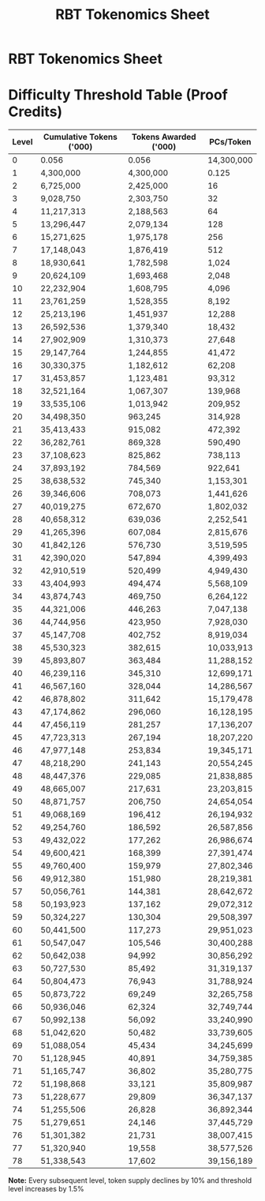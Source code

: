 ﻿---
title: RBT Tokenomics Sheet
sidebar_label: RBT Tokenomics Sheet
---

<!-- File: docs/tools-downloads/tokenomics.md -->
# RBT Tokenomics Sheet

# Difficulty Threshold Table (Proof Credits)

| Level | Cumulative Tokens ('000) | Tokens Awarded ('000) | PCs/Token |
|-------|---------------------------|------------------------|-----------|
| 0 | 0.056 | 0.056 | 14,300,000 |
| 1 | 4,300,000 | 4,300,000 | 0.125 |
| 2 | 6,725,000 | 2,425,000 | 16 |
| 3 | 9,028,750 | 2,303,750 | 32 |
| 4 | 11,217,313 | 2,188,563 | 64 |
| 5 | 13,296,447 | 2,079,134 | 128 |
| 6 | 15,271,625 | 1,975,178 | 256 |
| 7 | 17,148,043 | 1,876,419 | 512 |
| 8 | 18,930,641 | 1,782,598 | 1,024 |
| 9 | 20,624,109 | 1,693,468 | 2,048 |
| 10 | 22,232,904 | 1,608,795 | 4,096 |
| 11 | 23,761,259 | 1,528,355 | 8,192 |
| 12 | 25,213,196 | 1,451,937 | 12,288 |
| 13 | 26,592,536 | 1,379,340 | 18,432 |
| 14 | 27,902,909 | 1,310,373 | 27,648 |
| 15 | 29,147,764 | 1,244,855 | 41,472 |
| 16 | 30,330,375 | 1,182,612 | 62,208 |
| 17 | 31,453,857 | 1,123,481 | 93,312 |
| 18 | 32,521,164 | 1,067,307 | 139,968 |
| 19 | 33,535,106 | 1,013,942 | 209,952 |
| 20 | 34,498,350 | 963,245 | 314,928 |
| 21 | 35,413,433 | 915,082 | 472,392 |
| 22 | 36,282,761 | 869,328 | 590,490 |
| 23 | 37,108,623 | 825,862 | 738,113 |
| 24 | 37,893,192 | 784,569 | 922,641 |
| 25 | 38,638,532 | 745,340 | 1,153,301 |
| 26 | 39,346,606 | 708,073 | 1,441,626 |
| 27 | 40,019,275 | 672,670 | 1,802,032 |
| 28 | 40,658,312 | 639,036 | 2,252,541 |
| 29 | 41,265,396 | 607,084 | 2,815,676 |
| 30 | 41,842,126 | 576,730 | 3,519,595 |
| 31 | 42,390,020 | 547,894 | 4,399,493 |
| 32 | 42,910,519 | 520,499 | 4,949,430 |
| 33 | 43,404,993 | 494,474 | 5,568,109 |
| 34 | 43,874,743 | 469,750 | 6,264,122 |
| 35 | 44,321,006 | 446,263 | 7,047,138 |
| 36 | 44,744,956 | 423,950 | 7,928,030 |
| 37 | 45,147,708 | 402,752 | 8,919,034 |
| 38 | 45,530,323 | 382,615 | 10,033,913 |
| 39 | 45,893,807 | 363,484 | 11,288,152 |
| 40 | 46,239,116 | 345,310 | 12,699,171 |
| 41 | 46,567,160 | 328,044 | 14,286,567 |
| 42 | 46,878,802 | 311,642 | 15,179,478 |
| 43 | 47,174,862 | 296,060 | 16,128,195 |
| 44 | 47,456,119 | 281,257 | 17,136,207 |
| 45 | 47,723,313 | 267,194 | 18,207,220 |
| 46 | 47,977,148 | 253,834 | 19,345,171 |
| 47 | 48,218,290 | 241,143 | 20,554,245 |
| 48 | 48,447,376 | 229,085 | 21,838,885 |
| 49 | 48,665,007 | 217,631 | 23,203,815 |
| 50 | 48,871,757 | 206,750 | 24,654,054 |
| 51 | 49,068,169 | 196,412 | 26,194,932 |
| 52 | 49,254,760 | 186,592 | 26,587,856 |
| 53 | 49,432,022 | 177,262 | 26,986,674 |
| 54 | 49,600,421 | 168,399 | 27,391,474 |
| 55 | 49,760,400 | 159,979 | 27,802,346 |
| 56 | 49,912,380 | 151,980 | 28,219,381 |
| 57 | 50,056,761 | 144,381 | 28,642,672 |
| 58 | 50,193,923 | 137,162 | 29,072,312 |
| 59 | 50,324,227 | 130,304 | 29,508,397 |
| 60 | 50,441,500 | 117,273 | 29,951,023 |
| 61 | 50,547,047 | 105,546 | 30,400,288 |
| 62 | 50,642,038 | 94,992 | 30,856,292 |
| 63 | 50,727,530 | 85,492 | 31,319,137 |
| 64 | 50,804,473 | 76,943 | 31,788,924 |
| 65 | 50,873,722 | 69,249 | 32,265,758 |
| 66 | 50,936,046 | 62,324 | 32,749,744 |
| 67 | 50,992,138 | 56,092 | 33,240,990 |
| 68 | 51,042,620 | 50,482 | 33,739,605 |
| 69 | 51,088,054 | 45,434 | 34,245,699 |
| 70 | 51,128,945 | 40,891 | 34,759,385 |
| 71 | 51,165,747 | 36,802 | 35,280,775 |
| 72 | 51,198,868 | 33,121 | 35,809,987 |
| 73 | 51,228,677 | 29,809 | 36,347,137 |
| 74 | 51,255,506 | 26,828 | 36,892,344 |
| 75 | 51,279,651 | 24,146 | 37,445,729 |
| 76 | 51,301,382 | 21,731 | 38,007,415 |
| 77 | 51,320,940 | 19,558 | 38,577,526 |
| 78 | 51,338,543 | 17,602 | 39,156,189 |

**Note:** Every subsequent level, token supply declines by 10% and threshold level increases by 1.5%
